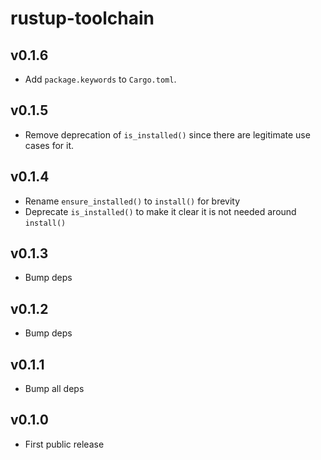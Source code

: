 # rustup-toolchain

## v0.1.6
* Add `package.keywords` to `Cargo.toml`.

## v0.1.5
* Remove deprecation of `is_installed()` since there are legitimate use cases for it.

## v0.1.4
* Rename `ensure_installed()` to `install()` for brevity
* Deprecate `is_installed()` to make it clear it is not needed around `install()`

## v0.1.3
* Bump deps

## v0.1.2
* Bump deps

## v0.1.1
* Bump all deps

## v0.1.0
* First public release
